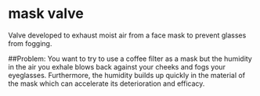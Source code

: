 # mask valve
Valve developed to exhaust moist air from a face mask to prevent glasses from fogging.

##Problem:
You want to try to use a coffee filter as a mask but the humidity in the air you exhale blows back against your cheeks and fogs your eyeglasses.  Furthermore, the humidity builds up quickly in the material of the mask which can accelerate its deterioration and efficacy.

